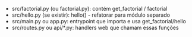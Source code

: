 - src/factorial.py (ou factorial.py): contém get_factorial / factorial
- src/hello.py (se existir): hello() - refatorar para módulo separado
- src/main.py ou app.py: entrypoint que importa e usa get_factorial/hello
- src/routes.py ou api/*.py: handlers web que chamam essas funções
